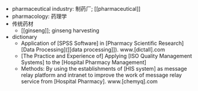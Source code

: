 - pharmaceutical industry: 制药厂; [[pharmaceutical]]
- pharmacology: 药理学
- 传统药材
    - [[ginseng]]; ginseng harvesting
- dictionary
    - Application of [SPSS Software] in [Pharmacy Scientific Research] [Data Processing]([[data processing]]). www.[dictall].com
    - [The Practice and Experience of] Applying [ISO Quality Management Systems] to the [Hospital Pharmacy Management] 
    - Methods: By using the establishments of [HIS system] as message relay platform and intranet to improve the work of message relay service from [Hospital Pharmacy]. www.[chemyq].com
